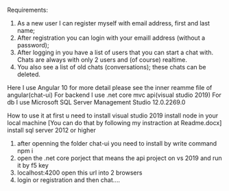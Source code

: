 Requirements:

1. As a new user I can register myself with email address, first and last name;
2. After registration you can login with your emaill address (without a password);
3. After logging in you have a list of users that you can start a chat with. Chats are always with only 2 users and (of course) realtime.
4. You also see a list of old chats (conversations); these chats can be deleted.

Here I use Angular 10 for more detail please see the inner reamme file of angular(chat-ui)
For backend I use .net core mvc api(visual studio 2019)
For db I use Microsoft SQL Server Management Studio	12.0.2269.0

How to use it
at first u need to install visual studio 2019 
install node in your local machine
[You can do that by following my instraction at Readme.docx]
install sql server 2012 or higher


1. after openning the folder chat-ui you need to install by write command npm i
2. open the .net core porject that means the api project on vs 2019 and run it by f5 key
3. localhost:4200 open this url into 2 browsers
4. login or registration and then chat....
